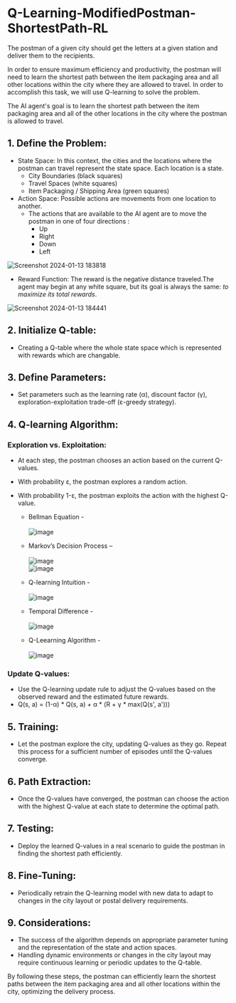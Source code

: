 # Q-Learning-ModifiedPostman-ShortestPath-RL

The postman of a given city should get the letters at a given station and deliver them to the recipients.

In order to ensure maximum efficiency and productivity, the postman will need to learn the shortest path between the item packaging area and all other locations within the city where they are allowed to travel. In order to accomplish this task, we will use Q-learning to solve the problem.

The AI agent's goal is to learn the shortest path between the item packaging area and all of the other locations in the city where the postman is allowed to travel.


## 1. Define the Problem:

* State Space: In this context, the cities and the locations where the postman can travel represent the state space. Each location is a state.
  * City Boundaries (black squares)
  * Travel Spaces (white squares)
  * Item Packaging / Shipping Area (green squares)
* Action Space: Possible actions are movements from one location to another.
    * The actions that are available to the AI agent are to move the postman in one of four directions :
        * Up
        * Right
        * Down
        * Left

![Screenshot 2024-01-13 183818](https://github.com/Sudhanshu21xx/Q-Learning-ModifiedPostman-ShortestPath-RL/assets/113416452/e8ac7b4f-df28-4185-8d77-5d3b94142f4c)

* Reward Function: The reward is the negative distance traveled.The agent may begin at any white square, but its goal is always the same: *to maximize its total rewards*.

![Screenshot 2024-01-13 184441](https://github.com/Sudhanshu21xx/Q-Learning-ModifiedPostman-ShortestPath-RL/assets/113416452/3c537e43-c4ea-434e-bf10-828e097029d5)

## 2. Initialize Q-table:

* Creating a Q-table where the whole state space which is represented with rewards which are changable.
 
## 3. Define Parameters:

* Set parameters such as the learning rate (α), discount factor (γ), exploration-exploitation trade-off (ε-greedy strategy).

## 4. Q-learning Algorithm:

### Exploration vs. Exploitation:
* At each step, the postman chooses an action based on the current Q-values.
* With probability ε, the postman explores a random action.
* With probability 1-ε, the postman exploits the action with the highest Q-value.
    
    * Bellman Equation - \
      \
      ![image](https://github.com/Sudhanshu21xx/Q-Learning-ModifiedPostman-ShortestPath-RL/assets/113416452/afe3c2e2-e483-4ab2-808f-44e253bc62f2)

    * Markov’s Decision Process – \
      \
      ![image](https://github.com/Sudhanshu21xx/Q-Learning-ModifiedPostman-ShortestPath-RL/assets/113416452/fd52cf49-6656-46d3-9e9a-2a0082733d46)
      \
      ![image](https://github.com/Sudhanshu21xx/Q-Learning-ModifiedPostman-ShortestPath-RL/assets/113416452/3d3b62e0-13c2-46ec-8616-21ad7b59d286)

    * Q-learning Intuition - \
      \
      ![image](https://github.com/Sudhanshu21xx/Q-Learning-ModifiedPostman-ShortestPath-RL/assets/113416452/57da0036-b50a-4454-965b-110efd6346f5)


    * Temporal Difference - \
      \
      ![image](https://github.com/Sudhanshu21xx/Q-Learning-ModifiedPostman-ShortestPath-RL/assets/113416452/ee8b0cc2-8cb8-4378-863a-f3e49a821cfb)


    * Q-Leearning Algorithm - \
      \
      ![image](https://github.com/Sudhanshu21xx/Q-Learning-ModifiedPostman-ShortestPath-RL/assets/113416452/f3454f38-71e1-40fc-bb19-761287049e8d)




### Update Q-values:
* Use the Q-learning update rule to adjust the Q-values based on the observed reward and the estimated future rewards.
* Q(s, a) = (1-α) * Q(s, a) + α * (R + γ * max(Q(s', a')))

## 5. Training:

* Let the postman explore the city, updating Q-values as they go.
Repeat this process for a sufficient number of episodes until the Q-values converge.

## 6. Path Extraction:

* Once the Q-values have converged, the postman can choose the action with the highest Q-value at each state to determine the optimal path.

## 7. Testing:

* Deploy the learned Q-values in a real scenario to guide the postman in finding the shortest path efficiently.

## 8. Fine-Tuning:

* Periodically retrain the Q-learning model with new data to adapt to changes in the city layout or postal delivery requirements.

## 9. Considerations:

* The success of the algorithm depends on appropriate parameter tuning and the representation of the state and action spaces.
* Handling dynamic environments or changes in the city layout may require continuous learning or periodic updates to the Q-table.

By following these steps, the postman can efficiently learn the shortest paths between the item packaging area and all other locations within the city, optimizing the delivery process.






